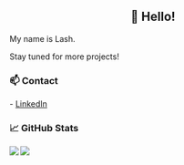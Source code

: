 <h2 align='center'> 👋 Hello!</h2>

<p>
My name is Lash.
</p>

<p>
  Stay tuned for more projects!
</p>

<h3> 📫 Contact </h3>
- <a href="https://www.linkedin.com/in/lash-tan/">LinkedIn</a>

### &#x1f4c8; GitHub Stats
<img align="left" src="https://github-readme-stats.vercel.app/api?username=lashtan&show_icons=true&line_height=27&count_private=true&title_color=ffffff&text_color=c9cacc&icon_color=2bbc8a&bg_color=1d1f21" />

<a href="https://github.com/lashtan/School-Projects">
  <img align="left" src="https://github-readme-stats.vercel.app/api/pin/?username=lashtan&repo=School-Projects&title_color=ffffff&text_color=c9cacc&icon_color=2bbc8a&bg_color=1d1f21" />
</a>
